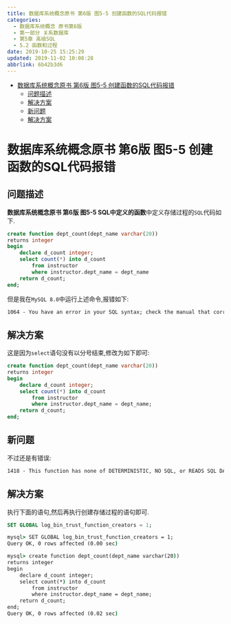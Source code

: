 ```yaml
---
title: 数据库系统概念原书 第6版 图5-5 创建函数的SQL代码报错
categories: 
  - 数据库系统概念 原书第6版
  - 第一部分 关系数据库
  - 第5章 高级SQL
  - 5.2 函数和过程
date: 2019-10-25 15:25:29
updated: 2019-11-02 10:08:28
abbrlink: 6b42b3d6
---
```

- [数据库系统概念原书 第6版 图5-5 创建函数的SQL代码报错](/ReadingNotes/6b42b3d6/#数据库系统概念原书-第6版-图5-5-创建函数的SQL代码报错)
    - [问题描述](/ReadingNotes/6b42b3d6/#问题描述)
    - [解决方案](/ReadingNotes/6b42b3d6/#解决方案)
    - [新问题](/ReadingNotes/6b42b3d6/#新问题)
    - [解决方案](/ReadingNotes/6b42b3d6/#解决方案)

<!--more-->
<script src="https://cdn.bootcss.com/jquery/3.4.0/jquery.slim.min.js"></script>
<script>$(document).ready(function () {$(".post-body > ul:nth-child(1)").hide();});</script>

<!--end-->
# 数据库系统概念原书 第6版 图5-5 创建函数的SQL代码报错 #
## 问题描述 ##
**数据库系统概念原书 第6版 图5-5 SQL中定义的函数**中定义存储过程的`SQL`代码如下.
```sql
create function dept_count(dept_name varchar(20))
returns integer
begin
    declare d_count integer;
    select count(*) into d_count
        from instructor
        where instructor.dept_name = dept_name
    return d_count;
end;
```
但是我在`MySQL 8.0`中运行上述命令,报错如下:
```cmd
1064 - You have an error in your SQL syntax; check the manual that corresponds to your MySQL server version for the right syntax to use near 'return d_count; end' at line 8
```
## 解决方案 ##
这是因为`select`语句没有以分号结束,修改为如下即可:
```sql
create function dept_count(dept_name varchar(20))
returns integer
begin
    declare d_count integer;
    select count(*) into d_count
        from instructor
        where instructor.dept_name = dept_name;
    return d_count;
end;
```
## 新问题 ##
不过还是有错误:
```cmd
1418 - This function has none of DETERMINISTIC, NO SQL, or READS SQL DATA in its declaration and binary logging is enabled (you *might* want to use the less safe log_bin_trust_function_creators variable)
```
## 解决方案 ##
执行下面的语句,然后再执行创建存储过程的语句即可.
```sql
SET GLOBAL log_bin_trust_function_creators = 1;
```

```cmd
mysql> SET GLOBAL log_bin_trust_function_creators = 1;
Query OK, 0 rows affected (0.00 sec)

mysql> create function dept_count(dept_name varchar(20))
returns integer
begin
    declare d_count integer;
    select count(*) into d_count
        from instructor
        where instructor.dept_name = dept_name;
    return d_count;
end;
Query OK, 0 rows affected (0.02 sec)
```

